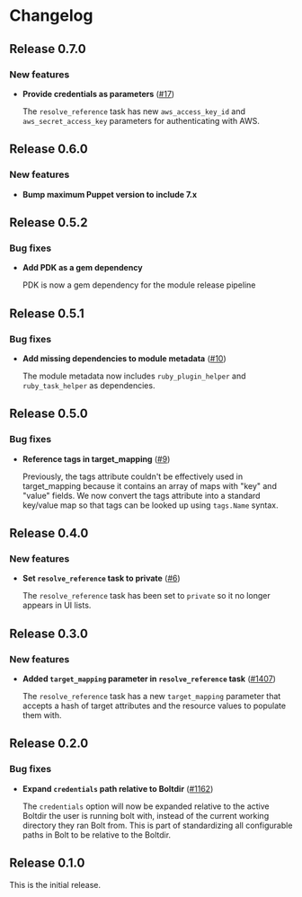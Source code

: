 # Changelog

## Release 0.7.0

### New features

* **Provide credentials as parameters**
  ([#17](https://github.com/puppetlabs/puppetlabs-aws_inventory/pull/17))

  The `resolve_reference` task has new `aws_access_key_id` and `aws_secret_access_key`
  parameters for authenticating with AWS.

## Release 0.6.0

### New features

* **Bump maximum Puppet version to include 7.x**

## Release 0.5.2

### Bug fixes

* **Add PDK as a gem dependency**

  PDK is now a gem dependency for the module release pipeline

## Release 0.5.1

### Bug fixes

* **Add missing dependencies to module metadata**
  ([#10](https://github.com/puppetlabs/puppetlabs-aws_inventory/pull/11))

  The module metadata now includes `ruby_plugin_helper` and `ruby_task_helper`
  as dependencies.

## Release 0.5.0

### Bug fixes

* **Reference tags in target_mapping** ([#9](https://github.com/puppetlabs/puppetlabs-aws_inventory/pull/9))

  Previously, the tags attribute couldn't be effectively used in
  target_mapping because it contains an array of maps with "key" and
  "value" fields. We now convert the tags attribute into a standard key/value map so
  that tags can be looked up using `tags.Name` syntax.

## Release 0.4.0

### New features

* **Set `resolve_reference` task to private** ([#6](https://github.com/puppetlabs/puppetlabs-aws_inventory/pull/6))

    The `resolve_reference` task has been set to `private` so it no longer appears in UI lists.
    
## Release 0.3.0

### New features

* **Added `target_mapping` parameter in `resolve_reference` task** ([#1407](https://github.com/puppetlabs/bolt/issues/1407))

  The `resolve_reference` task has a new `target_mapping` parameter that accepts a hash of target attributes and the resource values to populate them with.

## Release 0.2.0

### Bug fixes

* **Expand `credentials` path relative to Boltdir** ([#1162](https://github.com/puppetlabs/bolt/issues/1162))

  The `credentials` option will now be expanded relative to the active Boltdir the user is running bolt with, instead of the current working directory they ran Bolt from. This is part of standardizing all configurable paths in Bolt to be relative to the Boltdir.

## Release 0.1.0

This is the initial release.
